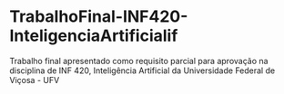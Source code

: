 # TrabalhoFinal-INF420-InteligenciaArtificialif
Trabalho final apresentado como requisito parcial para aprovação na disciplina de INF 420, Inteligência Artificial da Universidade Federal de Viçosa - UFV
